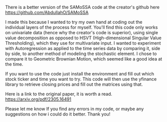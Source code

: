 There is a better version of the SAMoSSA code at the creator's github here https://github.com/AbdullahO/SAMoSSA

I made this because I wanted to try my own hand at coding out the individual layers of the process for myself. 
  You'll find this code only works on univariate data (hence why the creator's code is superior), using single value decomposition as opposed to
  HSVT (High-dimensional Singular Value Thresholding), which they use for multivariate input.
I wanted to experiment with Autoregression as applied to the time series data by comparing it, side by side, to another method of modeling the stochastic element.
I chose to compare it to Geometric Brownian Motion, which seemed like a good idea at the time. 

If you want to use the code just install the environment and fill out which stock ticker and time you want to try. This code will then use the yfinance library to retrieve closing prices 
and fill out the matrices using that. 

Here is a link to the original paper, it is worth a read. 
https://arxiv.org/pdf/2305.16491

Please let me know If you find any errors in my code, or maybe any suggestions on how i could do it better.
Thank you!
